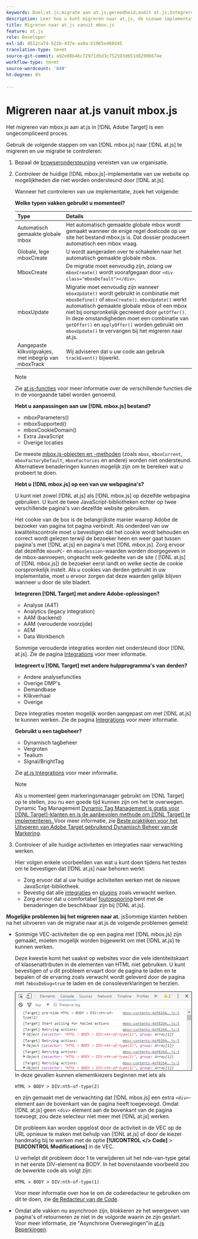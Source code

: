 ```yaml
---
keywords: Doel;at.js;migrate aan at.js;gereedheid;audit at.js;Integreren at.js
description: Leer hoe u kunt migreren naar at.js, de nieuwe implementatiebibliotheek voor Adobe [!DNL Target] die is ontworpen voor zowel standaard webimplementaties als toepassingen voor één pagina (SPA).
title: Migreren naar at.js vanuit mbox.js
feature: at.js
role: Developer
exl-id: d612ca74-521b-437e-aa9a-b1065e460d45
translation-type: tm+mt
source-git-commit: a92e88b46c72971d5d3c752593d651d8290b674e
workflow-type: tm+mt
source-wordcount: '849'
ht-degree: 0%

---
```


# Migreren naar at.js vanuit mbox.js

Het migreren van mbox.js aan at.js in [!DNL Adobe Target] is een ongecompliceerd proces.

Gebruik de volgende stappen om van [!DNL mbox.js] naar [!DNL at.js] te migreren en uw migratie te controleren:

1. Bepaal de [browserondersteuning](/help/c-implementing-target/c-considerations-before-you-implement-target/supported-browsers.md#reference_01B4BF99E7D545A7998773202A2F6100) vereisten van uw organisatie.
1. Controleer de huidige [!DNL mbox.js]-implementatie van uw website op mogelijkheden die niet worden ondersteund door [!DNL at.js].

   Wanneer het controleren van uw implementatie, zoek het volgende:

   **Welke typen vakken gebruikt u momenteel?**

   | Type | Details |
   |--- |--- |
   | Automatisch gemaakte globale mbox | Het automatisch gemaakte globale mbox wordt gemaakt wanneer de enige regel doelcode op uw site het bestand mbox.js is. Dat dossier produceert automatisch een mbox vraag. |
   | Globale, lege mboxCreate | U wordt aangeraden over te schakelen naar het automatisch gemaakte globale mbox. |
   | MboxCreate | De migratie moet eenvoudig zijn, zolang uw `mboxCreate()` wordt voorafgegaan door `<div class="mboxDefault"></div>`. |
   | mboxUpdate | Migratie moet eenvoudig zijn wanneer `mboxUpdate()` wordt gebruikt in combinatie met `mboxDefine()` of `mboxCreate()`. `mboxUpdate()` werkt automatisch gemaakte globale mbox of een mbox niet bij oorspronkelijk gecreeerd door  `getOffer()`. In deze omstandigheden moet een combinatie van `getOffer()` en `applyOffer()` worden gebruikt om `mboxUpdate()` te vervangen bij het migreren naar at.js. |
   | Aangepaste klikvolgvakjes, met inbegrip van mboxTrack | Wij adviseren dat u uw code aan gebruik `trackEvent()` bijwerkt. |

   >[!NOTE]
   >
   >Zie [at.js-functies](/help/c-implementing-target/c-implementing-target-for-client-side-web/cmp-atjs-functions.md) voor meer informatie over de verschillende functies die in de voorgaande tabel worden genoemd.

   **Hebt u aanpassingen aan uw  [!DNL mbox.js] bestand?**

   * mboxParameters()
   * mboxSupported()
   * mboxCookieDomain()
   * Extra JavaScript
   * Overige locaties

   De meeste [mbox.js-objecten en -methoden](/help/c-target/c-visitor-profile/variables-profiles-parameters-methods.md#section_8C78059D15D9452F95636A5640188537) (zoals `mbox`, `mboxCurrent`, `mboxFactoryDefault`, `mboxFactories` en andere) worden niet ondersteund. Alternatieve benaderingen kunnen mogelijk zijn om te bereiken wat u probeert te doen.

   **Hebt u  [!DNL mbox.js] op een van uw webpagina&#39;s?**

   U kunt niet zowel [!DNL at.js] als [!DNL mbox.js] op dezelfde webpagina gebruiken. U kunt de twee JavaScript-bibliotheken echter op twee verschillende pagina&#39;s van dezelfde website gebruiken.

   Het cookie van de box is de belangrijkste manier waarop Adobe de bezoeker van pagina tot pagina verbindt. Als onderdeel van uw kwaliteitscontrole moet u bevestigen dat het cookie wordt behouden en correct wordt gelezen terwijl de bezoeker heen en weer gaat tussen pagina&#39;s met [!DNL at.js] en pagina&#39;s met [!DNL mbox.js]. Zorg ervoor dat dezelfde `mboxPC`- en `mboxSession`-waarden worden doorgegeven in de mbox-aanroepen, ongeacht welk gedeelte van de site ( [!DNL at.js] of [!DNL mbox.js]) de bezoeker eerst landt en welke sectie de cookie oorspronkelijk instelt. Als u cookies van derden gebruikt in uw implementatie, moet u ervoor zorgen dat deze waarden gelijk blijven wanneer u door de site bladert.

   **Integreren  [!DNL Target] met andere Adobe-oplossingen?**

   * Analyse (A4T)
   * Analytics (legacy integration)
   * AAM (backend)
   * AAM (verouderde voorzijde)
   * AEM
   * Data Workbench

   Sommige verouderde integraties worden niet ondersteund door [!DNL at.js]. Zie de pagina [Integrations](/help/c-implementing-target/c-implementing-target-for-client-side-web/c-how-atjs-works/target-atjs-integrations.md#concept_C100BC4F073C4B57A608B309D0157B39) voor meer informatie.

   **Integreert u  [!DNL Target] met andere hulpprogramma&#39;s van derden?**

   * Andere analysefuncties
   * Overige DMP&#39;s
   * Demandbase
   * Klikverhaal
   * Overige

   Deze integraties moeten mogelijk worden aangepast om met [!DNL at.js] te kunnen werken. Zie de pagina [Integrations](/help/c-implementing-target/c-implementing-target-for-client-side-web/c-how-atjs-works/target-atjs-integrations.md#concept_C100BC4F073C4B57A608B309D0157B39) voor meer informatie.

   **Gebruikt u een tagbeheer?**

   * Dynamisch tagbeheer
   * Vergroten
   * Tealium
   * Signal/BrightTag

   Zie [at.js Integrations](/help/c-implementing-target/c-implementing-target-for-client-side-web/c-how-atjs-works/target-atjs-integrations.md#concept_C100BC4F073C4B57A608B309D0157B39) voor meer informatie.

   >[!NOTE]
   >
   >Als u momenteel geen markeringsmanager gebruikt om [!DNL Target] op te stellen, zou nu een goede tijd kunnen zijn om het te overwegen. Dynamic Tag Management [Dynamic Tag Management is gratis voor [!DNL Target]-klanten en is de aanbevolen methode om [!DNL Target] te implementeren. ](https://dtm.adobe.com) Voor meer informatie, zie [Beste praktijken voor het Uitvoeren van Adobe Target gebruikend Dynamisch Beheer van de Markering](https://experienceleague.adobe.com/docs/dtm/implementing/overview.html).

1. Controleer of alle huidige activiteiten en integraties naar verwachting werken.

   Hier volgen enkele voorbeelden van wat u kunt doen tijdens het testen om te bevestigen dat [!DNL at.js] naar behoren werkt:

   * Zorg ervoor dat al uw huidige activiteiten werken met de nieuwe JavaScript-bibliotheek.
   * Bevestig dat alle [integraties](/help/c-implementing-target/c-implementing-target-for-client-side-web/c-how-atjs-works/target-atjs-integrations.md#concept_C100BC4F073C4B57A608B309D0157B39) en [plugins](/help/c-implementing-target/c-implementing-target-for-client-side-web/t-mbox-download/c-target-atjs-implementation/target-atjs-plugins.md#concept_F5D4C0A4DACF41409CC42FDD93B13FAF) zoals verwacht werken.
   * Zorg ervoor dat u comfortabel [foutopsporing](/help/c-implementing-target/c-implementing-target-for-client-side-web/c-target-debugging-atjs/target-debugging-atjs.md#concept_CAE591DA8C404C22917584ECD4F7494F) bent met de benaderingen die beschikbaar zijn bij [!DNL at.js].

**Mogelijke problemen bij het migreren naar at.** jsSommige klanten hebben na het uitvoeren van de migratie naar at.js de volgende problemen gemeld:

* Sommige VEC-activiteiten die op een pagina met [!DNL mbox.js] zijn gemaakt, moeten mogelijk worden bijgewerkt om met [!DNL at.js] te kunnen werken.

   Deze kwestie komt het vaakst op websites voor die vele identiteitskaart of klassenattributen in de elementen van HTML niet gebruiken. U kunt bevestigen of u dit probleem ervaart door de pagina te laden en te bepalen of de ervaring zoals verwacht wordt geleverd door de pagina met `?mboxDebug=true` te laden en de consoleverklaringen te herzien.

   ![](assets/mboxdebug.png)
In deze gevallen kunnen elementkiezers beginnen met iets als

   ```
   HTML > BODY > DIV:nth-of-type(2)
   ```

   en zijn gemaakt met de verwachting dat [!DNL mbox.js] een extra `<div>`-element aan de bovenkant van de pagina heeft toegevoegd. Omdat [!DNL at.js] geen `<div>` element aan de bovenkant van de pagina toevoegt, zou deze selecteur niet meer met [!DNL at.js] werken.

   Dit probleem kan worden opgelost door de activiteit in de VEC op de URL opnieuw te maken met behulp van [!DNL at.js] of door de kiezer handmatig bij te werken met de optie **[!UICONTROL </> Code]** > **[!UICONTROL Modifications]** in de VEC.

   U verhelpt dit probleem door 1 te verwijderen uit het nde-van-type getal in het eerste DIV-element na BODY. In het bovenstaande voorbeeld zou de bewerkte code als volgt zijn:

   ```
   HTML > BODY > DIV:nth-of-type(1)
   ```

   Voor meer informatie over hoe te om de coderedacteur te gebruiken om dit te doen, zie [de Redacteur van de Code](/help/c-experiences/c-visual-experience-composer/c-vec-code-editor/vec-code-editor.md#concept_B3A6E9EE3A60406DB640E205EA1745B5).

* Omdat alle vakken nu asynchroon zijn, blokkeren ze het weergeven van pagina&#39;s of retourneren ze niet in de volgorde waarin ze zijn gestart. Voor meer informatie, zie &quot;Asynchrone Overwegingen&quot;in [at.js Beperkingen](/help/c-implementing-target/c-implementing-target-for-client-side-web/t-mbox-download/c-target-atjs-implementation/target-atjs-limitations.md#concept_FA99E4D6EC274552BF45E01AFB76CCAE).
